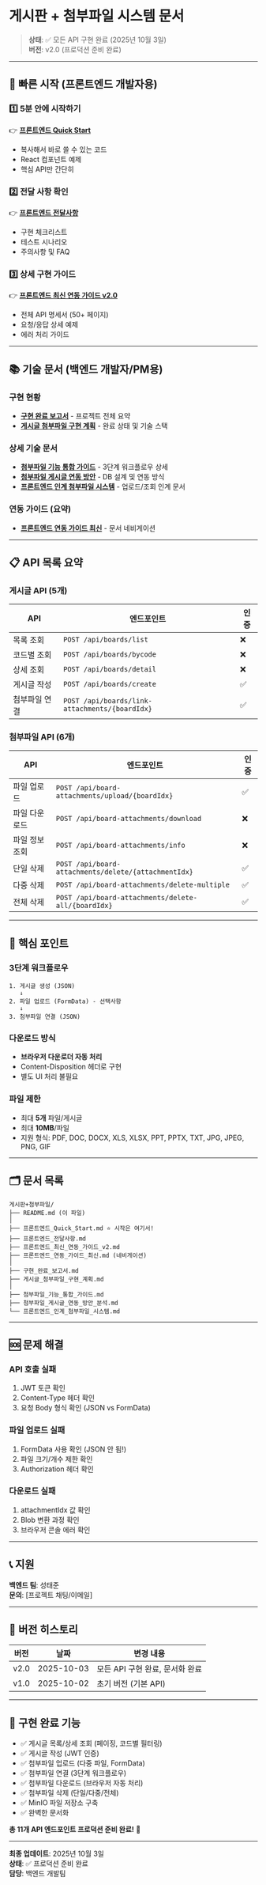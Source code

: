 # 게시판 + 첨부파일 시스템 문서

> **상태**: ✅ 모든 API 구현 완료 (2025년 10월 3일)  
> **버전**: v2.0 (프로덕션 준비 완료)

---

## 🚀 빠른 시작 (프론트엔드 개발자용)

### 1️⃣ 5분 안에 시작하기
👉 **[프론트엔드 Quick Start](./프론트엔드_Quick_Start.md)**
- 복사해서 바로 쓸 수 있는 코드
- React 컴포넌트 예제
- 핵심 API만 간단히

### 2️⃣ 전달 사항 확인
👉 **[프론트엔드 전달사항](./프론트엔드_전달사항.md)**
- 구현 체크리스트
- 테스트 시나리오
- 주의사항 및 FAQ

### 3️⃣ 상세 구현 가이드
👉 **[프론트엔드 최신 연동 가이드 v2.0](./프론트엔드_최신_연동_가이드_v2.md)**
- 전체 API 명세서 (50+ 페이지)
- 요청/응답 상세 예제
- 에러 처리 가이드

---

## 📚 기술 문서 (백엔드 개발자/PM용)

### 구현 현황
- **[구현 완료 보고서](./구현_완료_보고서.md)** - 프로젝트 전체 요약
- **[게시글 첨부파일 구현 계획](./게시글_첨부파일_구현_계획.md)** - 완료 상태 및 기술 스택

### 상세 기술 문서
- **[첨부파일 기능 통합 가이드](./첨부파일_기능_통합_가이드.md)** - 3단계 워크플로우 상세
- **[첨부파일 게시글 연동 방안](./첨부파일_게시글_연동_방안_분석.md)** - DB 설계 및 연동 방식
- **[프론트엔드 인계 첨부파일 시스템](./프론트엔드_인계_첨부파일_시스템.md)** - 업로드/조회 인계 문서

### 연동 가이드 (요약)
- **[프론트엔드 연동 가이드 최신](./프론트엔드_연동_가이드_최신.md)** - 문서 네비게이션

---

## 📋 API 목록 요약

### 게시글 API (5개)
| API | 엔드포인트 | 인증 |
|-----|-----------|------|
| 목록 조회 | `POST /api/boards/list` | ❌ |
| 코드별 조회 | `POST /api/boards/bycode` | ❌ |
| 상세 조회 | `POST /api/boards/detail` | ❌ |
| 게시글 작성 | `POST /api/boards/create` | ✅ |
| 첨부파일 연결 | `POST /api/boards/link-attachments/{boardIdx}` | ✅ |

### 첨부파일 API (6개)
| API | 엔드포인트 | 인증 |
|-----|-----------|------|
| 파일 업로드 | `POST /api/board-attachments/upload/{boardIdx}` | ✅ |
| 파일 다운로드 | `POST /api/board-attachments/download` | ❌ |
| 파일 정보 조회 | `POST /api/board-attachments/info` | ❌ |
| 단일 삭제 | `POST /api/board-attachments/delete/{attachmentIdx}` | ✅ |
| 다중 삭제 | `POST /api/board-attachments/delete-multiple` | ✅ |
| 전체 삭제 | `POST /api/board-attachments/delete-all/{boardIdx}` | ✅ |

---

## 🎯 핵심 포인트

### 3단계 워크플로우
```
1. 게시글 생성 (JSON)
   ↓
2. 파일 업로드 (FormData) - 선택사항
   ↓
3. 첨부파일 연결 (JSON)
```

### 다운로드 방식
- **브라우저 다운로더 자동 처리**
- Content-Disposition 헤더로 구현
- 별도 UI 처리 불필요

### 파일 제한
- 최대 **5개** 파일/게시글
- 최대 **10MB**/파일
- 지원 형식: PDF, DOC, DOCX, XLS, XLSX, PPT, PPTX, TXT, JPG, JPEG, PNG, GIF

---

## 🗂️ 문서 목록

```
게시판+첨부파일/
├── README.md (이 파일)
│
├── 프론트엔드_Quick_Start.md ⭐ 시작은 여기서!
├── 프론트엔드_전달사항.md
├── 프론트엔드_최신_연동_가이드_v2.md
├── 프론트엔드_연동_가이드_최신.md (네비게이션)
│
├── 구현_완료_보고서.md
├── 게시글_첨부파일_구현_계획.md
│
├── 첨부파일_기능_통합_가이드.md
├── 첨부파일_게시글_연동_방안_분석.md
└── 프론트엔드_인계_첨부파일_시스템.md
```

---

## 🆘 문제 해결

### API 호출 실패
1. JWT 토큰 확인
2. Content-Type 헤더 확인
3. 요청 Body 형식 확인 (JSON vs FormData)

### 파일 업로드 실패
1. FormData 사용 확인 (JSON 안 됨!)
2. 파일 크기/개수 제한 확인
3. Authorization 헤더 확인

### 다운로드 실패
1. attachmentIdx 값 확인
2. Blob 변환 과정 확인
3. 브라우저 콘솔 에러 확인

---

## 📞 지원

**백엔드 팀**: 성태준  
**문의**: [프로젝트 채팅/이메일]

---

## 📅 버전 히스토리

| 버전 | 날짜 | 변경 내용 |
|-----|------|----------|
| v2.0 | 2025-10-03 | 모든 API 구현 완료, 문서화 완료 |
| v1.0 | 2025-10-02 | 초기 버전 (기본 API) |

---

## 🎯 구현 완료 기능

- ✅ 게시글 목록/상세 조회 (페이징, 코드별 필터링)
- ✅ 게시글 작성 (JWT 인증)
- ✅ 첨부파일 업로드 (다중 파일, FormData)
- ✅ 첨부파일 연결 (3단계 워크플로우)
- ✅ 첨부파일 다운로드 (브라우저 자동 처리)
- ✅ 첨부파일 삭제 (단일/다중/전체)
- ✅ MinIO 파일 저장소 구축
- ✅ 완벽한 문서화

**총 11개 API 엔드포인트 프로덕션 준비 완료!** 🎉

---

**최종 업데이트**: 2025년 10월 3일  
**상태**: ✅ 프로덕션 준비 완료  
**담당**: 백엔드 개발팀

